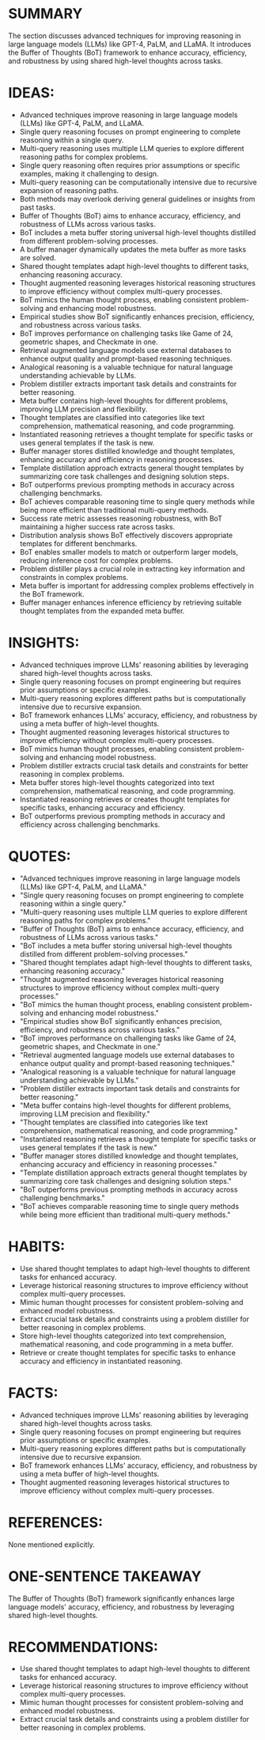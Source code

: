 # SUMMARY
The section discusses advanced techniques for improving reasoning in large language models (LLMs) like GPT-4, PaLM, and LLaMA. It introduces the Buffer of Thoughts (BoT) framework to enhance accuracy, efficiency, and robustness by using shared high-level thoughts across tasks.

# IDEAS:
- Advanced techniques improve reasoning in large language models (LLMs) like GPT-4, PaLM, and LLaMA.
- Single query reasoning focuses on prompt engineering to complete reasoning within a single query.
- Multi-query reasoning uses multiple LLM queries to explore different reasoning paths for complex problems.
- Single query reasoning often requires prior assumptions or specific examples, making it challenging to design.
- Multi-query reasoning can be computationally intensive due to recursive expansion of reasoning paths.
- Both methods may overlook deriving general guidelines or insights from past tasks.
- Buffer of Thoughts (BoT) aims to enhance accuracy, efficiency, and robustness of LLMs across various tasks.
- BoT includes a meta buffer storing universal high-level thoughts distilled from different problem-solving processes.
- A buffer manager dynamically updates the meta buffer as more tasks are solved.
- Shared thought templates adapt high-level thoughts to different tasks, enhancing reasoning accuracy.
- Thought augmented reasoning leverages historical reasoning structures to improve efficiency without complex multi-query processes.
- BoT mimics the human thought process, enabling consistent problem-solving and enhancing model robustness.
- Empirical studies show BoT significantly enhances precision, efficiency, and robustness across various tasks.
- BoT improves performance on challenging tasks like Game of 24, geometric shapes, and Checkmate in one.
- Retrieval augmented language models use external databases to enhance output quality and prompt-based reasoning techniques.
- Analogical reasoning is a valuable technique for natural language understanding achievable by LLMs.
- Problem distiller extracts important task details and constraints for better reasoning.
- Meta buffer contains high-level thoughts for different problems, improving LLM precision and flexibility.
- Thought templates are classified into categories like text comprehension, mathematical reasoning, and code programming.
- Instantiated reasoning retrieves a thought template for specific tasks or uses general templates if the task is new.
- Buffer manager stores distilled knowledge and thought templates, enhancing accuracy and efficiency in reasoning processes.
- Template distillation approach extracts general thought templates by summarizing core task challenges and designing solution steps.
- BoT outperforms previous prompting methods in accuracy across challenging benchmarks.
- BoT achieves comparable reasoning time to single query methods while being more efficient than traditional multi-query methods.
- Success rate metric assesses reasoning robustness, with BoT maintaining a higher success rate across tasks.
- Distribution analysis shows BoT effectively discovers appropriate templates for different benchmarks.
- BoT enables smaller models to match or outperform larger models, reducing inference cost for complex problems.
- Problem distiller plays a crucial role in extracting key information and constraints in complex problems.
- Meta buffer is important for addressing complex problems effectively in the BoT framework.
- Buffer manager enhances inference efficiency by retrieving suitable thought templates from the expanded meta buffer.

# INSIGHTS:
- Advanced techniques improve LLMs' reasoning abilities by leveraging shared high-level thoughts across tasks.
- Single query reasoning focuses on prompt engineering but requires prior assumptions or specific examples.
- Multi-query reasoning explores different paths but is computationally intensive due to recursive expansion.
- BoT framework enhances LLMs' accuracy, efficiency, and robustness by using a meta buffer of high-level thoughts.
- Thought augmented reasoning leverages historical structures to improve efficiency without complex multi-query processes.
- BoT mimics human thought processes, enabling consistent problem-solving and enhancing model robustness.
- Problem distiller extracts crucial task details and constraints for better reasoning in complex problems.
- Meta buffer stores high-level thoughts categorized into text comprehension, mathematical reasoning, and code programming.
- Instantiated reasoning retrieves or creates thought templates for specific tasks, enhancing accuracy and efficiency.
- BoT outperforms previous prompting methods in accuracy and efficiency across challenging benchmarks.

# QUOTES:
- "Advanced techniques improve reasoning in large language models (LLMs) like GPT-4, PaLM, and LLaMA."
- "Single query reasoning focuses on prompt engineering to complete reasoning within a single query."
- "Multi-query reasoning uses multiple LLM queries to explore different reasoning paths for complex problems."
- "Buffer of Thoughts (BoT) aims to enhance accuracy, efficiency, and robustness of LLMs across various tasks."
- "BoT includes a meta buffer storing universal high-level thoughts distilled from different problem-solving processes."
- "Shared thought templates adapt high-level thoughts to different tasks, enhancing reasoning accuracy."
- "Thought augmented reasoning leverages historical reasoning structures to improve efficiency without complex multi-query processes."
- "BoT mimics the human thought process, enabling consistent problem-solving and enhancing model robustness."
- "Empirical studies show BoT significantly enhances precision, efficiency, and robustness across various tasks."
- "BoT improves performance on challenging tasks like Game of 24, geometric shapes, and Checkmate in one."
- "Retrieval augmented language models use external databases to enhance output quality and prompt-based reasoning techniques."
- "Analogical reasoning is a valuable technique for natural language understanding achievable by LLMs."
- "Problem distiller extracts important task details and constraints for better reasoning."
- "Meta buffer contains high-level thoughts for different problems, improving LLM precision and flexibility."
- "Thought templates are classified into categories like text comprehension, mathematical reasoning, and code programming."
- "Instantiated reasoning retrieves a thought template for specific tasks or uses general templates if the task is new."
- "Buffer manager stores distilled knowledge and thought templates, enhancing accuracy and efficiency in reasoning processes."
- "Template distillation approach extracts general thought templates by summarizing core task challenges and designing solution steps."
- "BoT outperforms previous prompting methods in accuracy across challenging benchmarks."
- "BoT achieves comparable reasoning time to single query methods while being more efficient than traditional multi-query methods."

# HABITS:
- Use shared thought templates to adapt high-level thoughts to different tasks for enhanced accuracy.
- Leverage historical reasoning structures to improve efficiency without complex multi-query processes.
- Mimic human thought processes for consistent problem-solving and enhanced model robustness.
- Extract crucial task details and constraints using a problem distiller for better reasoning in complex problems.
- Store high-level thoughts categorized into text comprehension, mathematical reasoning, and code programming in a meta buffer.
- Retrieve or create thought templates for specific tasks to enhance accuracy and efficiency in instantiated reasoning.

# FACTS:
- Advanced techniques improve LLMs' reasoning abilities by leveraging shared high-level thoughts across tasks.
- Single query reasoning focuses on prompt engineering but requires prior assumptions or specific examples.
- Multi-query reasoning explores different paths but is computationally intensive due to recursive expansion.
- BoT framework enhances LLMs' accuracy, efficiency, and robustness by using a meta buffer of high-level thoughts.
- Thought augmented reasoning leverages historical structures to improve efficiency without complex multi-query processes.

# REFERENCES:
None mentioned explicitly.

# ONE-SENTENCE TAKEAWAY
The Buffer of Thoughts (BoT) framework significantly enhances large language models' accuracy, efficiency, and robustness by leveraging shared high-level thoughts.

# RECOMMENDATIONS:
- Use shared thought templates to adapt high-level thoughts to different tasks for enhanced accuracy.
- Leverage historical reasoning structures to improve efficiency without complex multi-query processes.
- Mimic human thought processes for consistent problem-solving and enhanced model robustness.
- Extract crucial task details and constraints using a problem distiller for better reasoning in complex problems.
